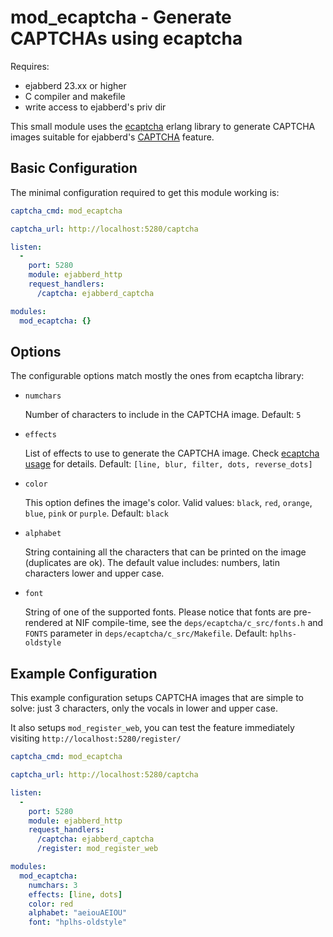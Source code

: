 mod_ecaptcha - Generate CAPTCHAs using ecaptcha
===============================================

Requires:
- ejabberd 23.xx or higher
- C compiler and makefile
- write access to ejabberd's priv dir


This small module uses the
[ecaptcha](https://github.com/seriyps/ecaptcha)
erlang library to generate CAPTCHA images suitable for ejabberd's
[CAPTCHA](https://docs.ejabberd.im/admin/configuration/basic/#captcha) feature.


Basic Configuration
-------------------

The minimal configuration required to get this module working is:

```yaml
captcha_cmd: mod_ecaptcha

captcha_url: http://localhost:5280/captcha

listen:
  -
    port: 5280
    module: ejabberd_http
    request_handlers:
      /captcha: ejabberd_captcha

modules:
  mod_ecaptcha: {}
```


Options
-------

The configurable options match mostly the ones from ecaptcha library:

- `numchars`

  Number of characters to include in the CAPTCHA image.
  Default: `5`

- `effects`

  List of effects to use to generate the CAPTCHA image.
  Check [ecaptcha usage](https://github.com/seriyps/ecaptcha#usage)
  for details.
  Default: `[line, blur, filter, dots, reverse_dots]`

- `color`

  This option defines the image's color. Valid values:
  `black`, `red`, `orange`, `blue`, `pink` or `purple`.
  Default: `black`

- `alphabet`

  String containing all the characters that can be printed on the image
  (duplicates are ok).
  The default value includes: numbers, latin characters lower and upper case.

- `font`

  String of one of the supported fonts.
  Please notice that fonts are pre-rendered at NIF compile-time,
  see the `deps/ecaptcha/c_src/fonts.h` and `FONTS` parameter in `deps/ecaptcha/c_src/Makefile`.
  Default: `hplhs-oldstyle`


Example Configuration
---------------------

This example configuration setups CAPTCHA images that are simple to solve:
just 3 characters, only the vocals in lower and upper case.

It also setups `mod_register_web`, you can test the feature immediately
visiting `http://localhost:5280/register/`

```yaml
captcha_cmd: mod_ecaptcha

captcha_url: http://localhost:5280/captcha

listen:
  -
    port: 5280
    module: ejabberd_http
    request_handlers:
      /captcha: ejabberd_captcha
      /register: mod_register_web

modules:
  mod_ecaptcha:
    numchars: 3
    effects: [line, dots]
    color: red
    alphabet: "aeiouAEIOU"
    font: "hplhs-oldstyle"
```


